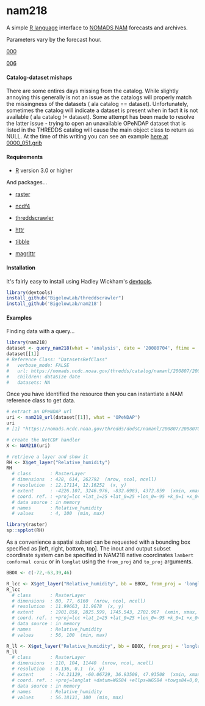 # nam218

A simple [R language](https://www.r-project.org/) interface to [NOMADS NAM](https://www.ncdc.noaa.gov/data-access/model-data/model-datasets/north-american-mesoscale-forecast-system-nam) forecasts and archives.

Parameters vary by the forecast hour. 

[000](http://www.nco.ncep.noaa.gov/pmb/products/nam/nam.t00z.awphys00.grb2.tm00.shtml)

[006](http://www.nco.ncep.noaa.gov/pmb/products/nam/nam.t00z.awphys06.grb2.tm00.shtml)


#### Catalog-dataset mishaps

There are some entires days missing from the catalog. While slightly annoying this generally is not an issue as the catalogs will properly match the missingness of the datasets ( ala catalog == dataset). Unfortunately, sometimes the catalog will indicate a dataset is present when in fact it is not available ( ala catalog != dataset). Some attempt has been made to resolve the latter issue - trying to open an unavailable OPeNDAP dataset that is listed in the THREDDS catalog will cause the main object class to return as NULL.  At the time of this writing you can see an example [here at 0000_051.grib](https://nomads.ncdc.noaa.gov/thredds/catalog/nam218/201704/20170401/catalog.html)


#### Requirements

+ [R](https://www.r-project.org/) version 3.0 or higher

And packages...

+ [raster](https://cran.r-project.org/web/packages/raster/index.html) 

+ [ncdf4](https://cran.r-project.org/web/packages/ncdf4/index.html)

+ [threddscrawler](https://github.com/BigelowLab/threddscrawler)

+ [httr](https://cran.r-project.org/web/packages/httr/index.html)

+ [tibble](https://cran.r-project.org/web/packages/tibble/index.html)

+ [magrittr](https://cran.r-project.org/web/packages/magrittr/index.html)

#### Installation

It's fairly easy to install using Hadley Wickham's [devtools](http://cran.r-project.org/web/packages/devtools/index.html).

```r
library(devtools)
install_github("BigelowLab/threddscrawler")
install_github('BigelowLab/nam218')
```

#### Examples

Finding data with a query...

```R
library(nam218)
dataset <- query_nam218(what = 'analysis', date = '20080704', ftime = '1200')
dataset[[1]]
# Reference Class: "DatasetsRefClass"
#   verbose_mode: FALSE
#   url: https://nomads.ncdc.noaa.gov/thredds/catalog/namanl/200807/20080704/namanl_218_20080704_1200_000.grb
#   children: dataSize date
#   datasets: NA
```

Once you have identified the resource then you can instantiate a NAM reference class to get data.

```R
# extract an OPeNDAP url
uri <- nam218_url(dataset[[1]], what = 'OPeNDAP')
uri
# [1] "https://nomads.ncdc.noaa.gov/thredds/dodsC/namanl/200807/20080704/namanl_218_20080704_1200_000.grb"

# create the NetCDF handler 
X <- NAM218(uri)

# retrieve a layer and show it
RH <- X$get_layer("Relative_humidity")
RH
  # class       : RasterLayer 
  # dimensions  : 428, 614, 262792  (nrow, ncol, ncell)
  # resolution  : 12.17114, 12.16252  (x, y)
  # extent      : -4226.107, 3246.976, -832.6983, 4372.859  (xmin, xmax, ymin, ymax)
  # coord. ref. : +proj=lcc +lat_1=25 +lat_0=25 +lon_0=-95 +k_0=1 +x_0=0 +y_0=0 +a=6367470.21484375 +b=6367470.21484375 +units=km +no_defs 
  # data source : in memory
  # names       : Relative_humidity 
  # values      : 4, 100  (min, max)

library(raster)
sp::spplot(RH)
```

As a convenience a spatial subset can be requested with a bounding box specified as [left, right, bottom, top].  The inout and output subset coordinate system can be specified in NAM218 native coordinates `lambert conformal conic` or in `longlat` using the `from_proj` and `to_proj` arguments.

```R
BBOX <- c(-72,-63,39,46)

R_lcc <- X$get_layer("Relative_humidity", bb = BBOX, from_proj = 'longlat', to_proj = 'native')
R_lcc
  # class       : RasterLayer 
  # dimensions  : 80, 77, 6160  (nrow, ncol, ncell)
  # resolution  : 11.99663, 11.9678  (x, y)
  # extent      : 1901.858, 2825.599, 1745.543, 2702.967  (xmin, xmax, ymin, ymax)
  # coord. ref. : +proj=lcc +lat_1=25 +lat_0=25 +lon_0=-95 +k_0=1 +x_0=0 +y_0=0 +a=6367470.21484375 +b=6367470.21484375 +units=km +no_defs 
  # data source : in memory
  # names       : Relative_humidity 
  # values      : 56, 100  (min, max)

R_ll <- X$get_layer("Relative_humidity", bb = BBOX, from_proj = 'longlat', to_proj = 'longlat')
R_ll
  # class       : RasterLayer 
  # dimensions  : 110, 104, 11440  (nrow, ncol, ncell)
  # resolution  : 0.136, 0.1  (x, y)
  # extent      : -74.21129, -60.06729, 36.93508, 47.93508  (xmin, xmax, ymin, ymax)
  # coord. ref. : +proj=longlat +datum=WGS84 +ellps=WGS84 +towgs84=0,0,0 
  # data source : in memory
  # names       : Relative_humidity 
  # values      : 56.18131, 100  (min, max)
```